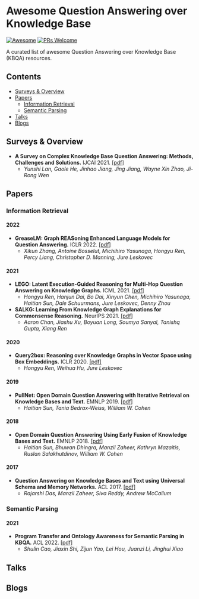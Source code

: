 # Awesome Question Answering over Knowledge Base

[![Awesome](https://awesome.re/badge.svg)](https://awesome.re)
[![PRs Welcome](https://img.shields.io/badge/PRs-welcome-brightgreen.svg?style=flat-square)](http://makeapullrequest.com)

A curated list of awesome Question Answering over Knowledge Base (KBQA) resources.

## Contents
  
  - [Surveys & Overview](#surveys--overview)
  - [Papers](#papers)
    - [Information Retrieval](#information-retrieval)
    - [Semantic Parsing](#semantic-parsing)
  - [Talks](#talks)
  - [Blogs](#blogs)

## Surveys & Overview

- **A Survey on Complex Knowledge Base Question Answering: Methods, Challenges and Solutions.** IJCAI 2021. [[pdf]](https://www.ijcai.org/proceedings/2021/0611.pdf)
  - *Yunshi Lan, Gaole He, Jinhao Jiang, Jing Jiang, Wayne Xin Zhao, Ji-Rong Wen*

## Papers

### Information Retrieval

#### 2022

- **GreaseLM: Graph REASoning Enhanced Language Models for Question Answering.** ICLR 2022. [[pdf]](https://arxiv.org/pdf/2201.08860.pdf)
  - *Xikun Zhang, Antoine Bosselut, Michihiro Yasunaga, Hongyu Ren, Percy Liang, Christopher D. Manning, Jure Leskovec*

#### 2021

- **LEGO: Latent Execution-Guided Reasoning for Multi-Hop Question Answering on Knowledge Graphs.** ICML 2021. [[pdf]](http://proceedings.mlr.press/v139/ren21a/ren21a.pdf)
  - *Hongyu Ren, Hanjun Dai, Bo Dai, Xinyun Chen, Michihiro Yasunaga, Haitian Sun, Dale Schuurmans, Jure Leskovec, Denny Zhou*
- **SALKG: Learning From Knowledge Graph Explanations for Commonsense Reasoning.** NeurIPS 2021. [[pdf]](https://arxiv.org/pdf/2104.08793.pdf)
  - *Aaron Chan, Jiashu Xu, Boyuan Long, Soumya Sanyal, Tanishq Gupta, Xiang Ren*

#### 2020

- **Query2box: Reasoning over Knowledge Graphs in Vector Space using Box Embeddings.** ICLR 2020. [[pdf]](https://arxiv.org/abs/2002.05969)
  - *Hongyu Ren, Weihua Hu, Jure Leskovec*

#### 2019

- **PullNet: Open Domain Question Answering with Iterative Retrieval on Knowledge Bases and Text.** EMNLP 2019. [[pdf]](https://arxiv.org/abs/1904.09537)
  - *Haitian Sun, Tania Bedrax-Weiss, William W. Cohen*

#### 2018
- **Open Domain Question Answering Using Early Fusion of Knowledge Bases and Text.** EMNLP 2018. [[pdf]](https://arxiv.org/abs/1809.00782)
  - *Haitian Sun, Bhuwan Dhingra, Manzil Zaheer, Kathryn Mazaitis, Ruslan Salakhutdinov, William W. Cohen*

#### 2017
- **Question Answering on Knowledge Bases and Text using Universal Schema and Memory Networks.** ACL 2017. [[pdf]](https://arxiv.org/abs/1704.08384)
  - *Rajarshi Das, Manzil Zaheer, Siva Reddy, Andrew McCallum*

### Semantic Parsing

#### 2021

- **Program Transfer and Ontology Awareness for Semantic Parsing in KBQA.** ACL 2022. [[pdf]](https://arxiv.org/abs/2110.05743)
  - *Shulin Cao, Jiaxin Shi, Zijun Yao, Lei Hou, Juanzi Li, Jinghui Xiao*

## Talks

## Blogs
